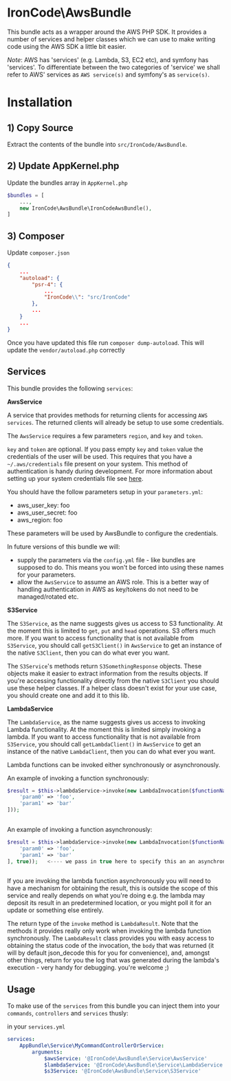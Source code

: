 # IronCode\AwsBundle

This bundle acts as a wrapper around the AWS PHP SDK. It provides a number of services and helper classes which we can
use to make writing code using the AWS SDK a little bit easier.

*Note*: AWS has 'services' (e.g. Lambda, S3, EC2 etc), and symfony has 'services'. To differentiate between the two 
categories of 'service' we shall refer to AWS' services as `AWS service(s)` and symfony's as `service(s)`.  

# Installation

## 1) Copy Source

Extract the contents of the bundle into `src/IronCode/AwsBundle`.


## 2) Update AppKernel.php

Update the bundles array in `AppKernel.php` 

```php
$bundles = [
    ...,
    new IronCode\AwsBundle\IronCodeAwsBundle(),
]
``` 

## 3) Composer

Update `composer.json`

```json
{
    ...
    "autoload": {
        "psr-4": {
            ...
            "IronCode\\": "src/IronCode"
        },
        ...
    }
    ...
}
```

Once you have updated this file run `composer dump-autoload`. This will update the `vendor/autoload.php` correctly

## Services

This bundle provides the following `services`:

**AwsService**

A service that provides methods for returning clients for accessing `AWS services`. The returned clients will already 
be setup to use some credentials. 

The `AwsService` requires a few parameters `region`, and `key` and `token`. 

`key` and `token` are optional. If you pass empty `key` and `token` value the credentials of the user will be used. This 
requires that you have a `~/.aws/credentials` file present on your system. This method of authentication is handy during 
development. For more information about setting up your system credentials file see [here](https://docs.aws.amazon.com/cli/latest/userguide/cli-chap-getting-started.html).

You should have the follow parameters setup in your `parameters.yml`:

- aws_user_key: foo
- aws_user_secret: foo
- aws_region: foo

These parameters will be used by AwsBundle to configure the credentials.

In future versions of this bundle we will: 

- supply the parameters via the `config.yml` file - like bundles are supposed to do. This means you won't be forced into
using these names for your parameters.
- allow the `AwsService` to assume an AWS role. This is a better way of handling authentication in AWS as key/tokens do not
need to be managed/rotated etc.  

**S3Service**

The `S3Service`, as the name suggests gives us access to S3 functionality. At the moment this is limited to `get`, `put`
and `head` operations. S3 offers much more. If you want to access functionality that is not available from `S3Service`, 
you should call `getS3Client()` in `AwsService` to get an instance of the native `S3Client`, then you can do what ever 
you want.

The `S3Service`'s methods return `S3SomethingResponse` objects. These objects make it easier to extract information from
the results objects. If you're accessing functionality directly from the native `S3Client` you should use these helper
classes. If a helper class doesn't exist for your use case, you should create one and add it to this lib.

**LambdaService**

The `LambdaService`, as the name suggests gives us access to invoking Lambda functionality. At the moment this is 
limited simply invoking a lambda. If you want to access functionality that is not available from `S3Service`, 
you should call `getLambdaClient()` in `AwsService` to get an instance of the native `LambdaClient`, then you can do 
what ever you want.

Lambda functions can be invoked either synchronously or asynchronously.

An example of invoking a function synchronously:

```php
$result = $this->lambdaService->invoke(new LambdaInvocation($functionName, [
    'param0' => 'foo',
    'param1' => 'bar'
]));
 
```    

An example of invoking a function asynchronously:

```php
$result = $this->lambdaService->invoke(new LambdaInvocation($functionName, [
    'param0' => 'foo',
    'param1' => 'bar'
], true));   <---- we pass in true here to specify this an an asynchronous call
 
```    

If you are invoking the lambda function asynchronously you will need to have a mechanism for obtaining the result, this 
is outside the scope of this service and really depends on what you're doing e.g. the lambda may deposit its result
in an predetermined location, or you might poll it for an update or something else entirely.

The return type of the `invoke` method is `LambdaResult`. Note that the methods it provides really only work when 
invoking the lambda function synchronously. The `LambdaResult` class provides you with easy access to obtaining 
the status code of the invocation, the `body` that was returned (it will by default json_decode this for you for 
convenience), and, amongst other things, return for you the log that was generated during the lambda's execution - very
handy for debugging. you're welcome ;)  

## Usage

To make use of the `services` from this bundle you can inject them into your `commands`, `controllers` and `services` 
thusly:

in your `services.yml`

```yaml
services:
    AppBundle\Service\MyCommandControllerOrService:
        arguments:
            $awsService: '@IronCode\AwsBundle\Service\AwsService'
            $lambdaService: '@IronCode\AwsBundle\Service\LambdaService'
            $s3Service: '@IronCode\AwsBundle\Service\S3Service'

```
